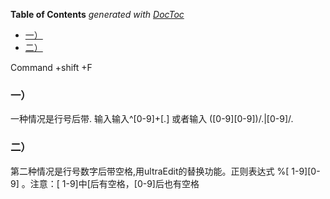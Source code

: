 <!-- START doctoc generated TOC please keep comment here to allow auto update -->
<!-- DON'T EDIT THIS SECTION, INSTEAD RE-RUN doctoc TO UPDATE -->
**Table of Contents**  *generated with [DocToc](https://github.com/thlorenz/doctoc)*

- [一）](#%E4%B8%80)
- [二）](#%E4%BA%8C)

<!-- END doctoc generated TOC please keep comment here to allow auto update -->

Command +shift +F 

### 一）

一种情况是行号后带.   输入输入^[0-9]+[.] 或者输入 ([0-9][0-9])/.|[0-9]/. 



### 二）

第二种情况是行号数字后带空格,用ultraEdit的替换功能。正则表达式 %[ 1-9][0-9]   。注意：[ 1-9]中[后有空格，[0-9]后也有空格


